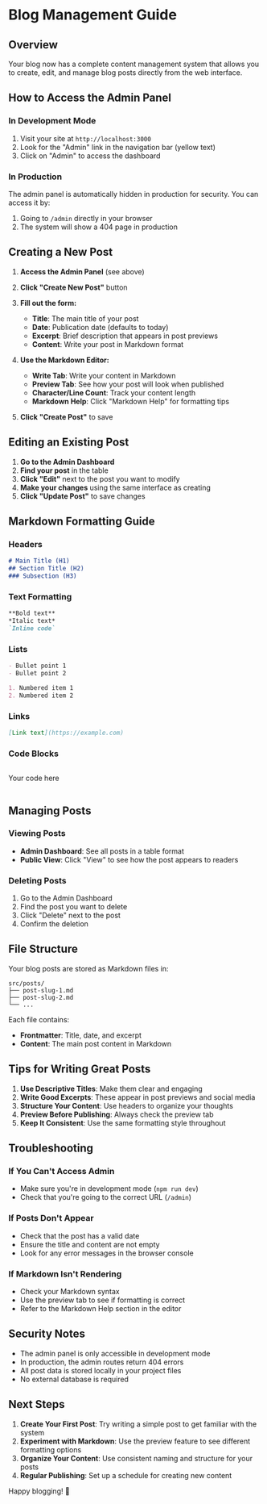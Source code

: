 # Blog Management Guide

## Overview
Your blog now has a complete content management system that allows you to create, edit, and manage blog posts directly from the web interface.

## How to Access the Admin Panel

### In Development Mode
1. Visit your site at `http://localhost:3000`
2. Look for the "Admin" link in the navigation bar (yellow text)
3. Click on "Admin" to access the dashboard

### In Production
The admin panel is automatically hidden in production for security. You can access it by:
1. Going to `/admin` directly in your browser
2. The system will show a 404 page in production

## Creating a New Post

1. **Access the Admin Panel** (see above)
2. **Click "Create New Post"** button
3. **Fill out the form:**
   - **Title**: The main title of your post
   - **Date**: Publication date (defaults to today)
   - **Excerpt**: Brief description that appears in post previews
   - **Content**: Write your post in Markdown format

4. **Use the Markdown Editor:**
   - **Write Tab**: Write your content in Markdown
   - **Preview Tab**: See how your post will look when published
   - **Character/Line Count**: Track your content length
   - **Markdown Help**: Click "Markdown Help" for formatting tips

5. **Click "Create Post"** to save

## Editing an Existing Post

1. **Go to the Admin Dashboard**
2. **Find your post** in the table
3. **Click "Edit"** next to the post you want to modify
4. **Make your changes** using the same interface as creating
5. **Click "Update Post"** to save changes

## Markdown Formatting Guide

### Headers
```markdown
# Main Title (H1)
## Section Title (H2)
### Subsection (H3)
```

### Text Formatting
```markdown
**Bold text**
*Italic text*
`Inline code`
```

### Lists
```markdown
- Bullet point 1
- Bullet point 2

1. Numbered item 1
2. Numbered item 2
```

### Links
```markdown
[Link text](https://example.com)
```

### Code Blocks
```markdown
```
Your code here
```
```

## Managing Posts

### Viewing Posts
- **Admin Dashboard**: See all posts in a table format
- **Public View**: Click "View" to see how the post appears to readers

### Deleting Posts
1. Go to the Admin Dashboard
2. Find the post you want to delete
3. Click "Delete" next to the post
4. Confirm the deletion

## File Structure

Your blog posts are stored as Markdown files in:
```
src/posts/
├── post-slug-1.md
├── post-slug-2.md
└── ...
```

Each file contains:
- **Frontmatter**: Title, date, and excerpt
- **Content**: The main post content in Markdown

## Tips for Writing Great Posts

1. **Use Descriptive Titles**: Make them clear and engaging
2. **Write Good Excerpts**: These appear in post previews and social media
3. **Structure Your Content**: Use headers to organize your thoughts
4. **Preview Before Publishing**: Always check the preview tab
5. **Keep It Consistent**: Use the same formatting style throughout

## Troubleshooting

### If You Can't Access Admin
- Make sure you're in development mode (`npm run dev`)
- Check that you're going to the correct URL (`/admin`)

### If Posts Don't Appear
- Check that the post has a valid date
- Ensure the title and content are not empty
- Look for any error messages in the browser console

### If Markdown Isn't Rendering
- Check your Markdown syntax
- Use the preview tab to see if formatting is correct
- Refer to the Markdown Help section in the editor

## Security Notes

- The admin panel is only accessible in development mode
- In production, the admin routes return 404 errors
- All post data is stored locally in your project files
- No external database is required

## Next Steps

1. **Create Your First Post**: Try writing a simple post to get familiar with the system
2. **Experiment with Markdown**: Use the preview feature to see different formatting options
3. **Organize Your Content**: Use consistent naming and structure for your posts
4. **Regular Publishing**: Set up a schedule for creating new content

Happy blogging! 🚀
